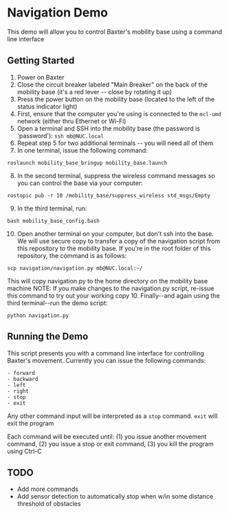 # Navigation Demo

This demo will allow you to control Baxter's mobility base using a command line interface

## Getting Started

1. Power on Baxter
2. Close the circuit breaker labeled "Main Breaker" on the back of the mobility base (it's a red lever -- close by rotating it up)
3. Press the power button on the mobility base (located to the left of the status indicator light)
4. First, ensure that the computer you're using is connected to the `mcl-umd` network (either thru Ethernet or Wi-Fi)
5. Open a terminal and SSH into the mobility base (the password is 'password'):
```ssh mb@NUC.local```
6. Repeat step 5 for two additional terminals -- you will need all of them
7. In one terminal, issue the following command:

```roslaunch mobility_base_bringup mobility_base.launch```

8. In the second terminal, suppress the wireless command messages so you can control the base via your computer:

```rostopic pub -r 10 /mobility_base/suppress_wireless std_msgs/Empty```

9. In the third terminal, run:

```bash mobility_base_config.bash```

10. Open another terminal on your computer, but don't ssh into the base.
We will use secure copy to transfer a copy of the navigation script from this repository to the mobility base.
If you're in the root folder of this repository, the command is as follows:

```scp navigation/navigation.py mb@NUC.local:~/```

This will copy navigation.py to the home directory on the mobility base machine
NOTE: If you make changes to the navigation.py script, re-issue this command to try out your working copy
10. Finally--and again using the third terminal--run the demo script:

```python navigation.py```

## Running the Demo
This script presents you with a command line interface for controlling Baxter's movement. Currently you can issue the following commands:

```
- forward
- backward
- left
- right
- stop
- exit
```

Any other command input will be interpreted as a `stop` command. `exit` will exit the program

Each command will be executed until: (1) you issue another movement command, (2) you issue a stop or exit command,
(3) you kill the program using Ctrl-C

## TODO
- Add more commands
- Add sensor detection to automatically stop when w/in some distance threshold of obstacles
